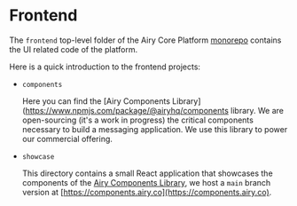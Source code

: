 # Frontend

The `frontend` top-level folder of the Airy Core Platform
[monorepo](https://en.wikipedia.org/wiki/Monorepo) contains the UI related code
of the platform.

Here is a quick introduction to the frontend projects:

- `components`

  Here you can find the [Airy
  Components Library](https://www.npmjs.com/package/@airyhq/components library. We are open-sourcing
  (it's a work in progress) the critical components necessary to build a
  messaging application. We use this library to power our commercial offering.

- `showcase`

  This directory contains a small React application that showcases the
  components of the [Airy Components
  Library](https://www.npmjs.com/package/@airyhq/components), we host a `main`
  branch version at [https://components.airy.co](https://components.airy.co).
